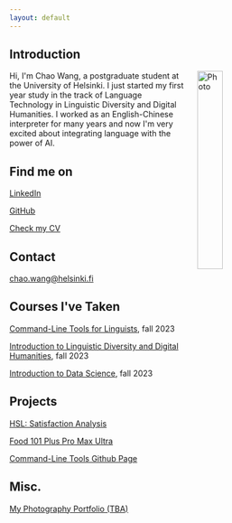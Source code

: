 ```yaml
---
layout: default
---
```


## Introduction

<img src="assets/images/me.jpg" alt="Photo" hspace="20" width="30%" align="right"/> Hi, I'm Chao Wang, a postgraduate student at the University of Helsinki. I just started my first year study in the track of Language Technology in Linguistic Diversity and Digital Humanities. I worked as an English-Chinese interpreter for many years and now I'm very excited about integrating language with the power of AI. 

## Find me on

[LinkedIn](www.linkedin.com/in/chaowang0524)


[GitHub](https://github.com/chaowang0524)

[Check my CV](https://www.overleaf.com/read/mcchsqbptxfs)

## Contact

[chao.wang@helsinki.fi](mailto:chao.wang@helsinki.fi)


## Courses I've Taken

[Command-Line Tools for Linguists](https://studies.helsinki.fi/courses/course-implementation/hy-opt-cur-2324-261401a1-c550-4436-91b9-7edf4a1a3b57/KIK-LG221), fall 2023

[Introduction to Linguistic Diversity and Digital Humanities](https://studies.helsinki.fi/courses/course-implementation/hy-opt-cur-2324-9df97501-21e6-4b8d-9de4-e91303f2ff71/LDA-301), fall 2023

[Introduction to Data Science](https://studies.helsinki.fi/courses/course-unit/hy-CU-118209216-2021-08-01), fall 2023

## Projects
[HSL: Satisfaction Analysis](https://github.com/chaowang0524/Project_HSL)

[Food 101 Plus Pro Max Ultra](https://github.com/chaowang0524/Food_101_Plus_Pro_Max_Ultra)

[Command-Line Tools Github Page](https://github.com/chaowang0524/chaowang0524.github.io)

## Misc. 
[My Photography Portfolio (TBA)](https://chaowang0524.github.io/)
